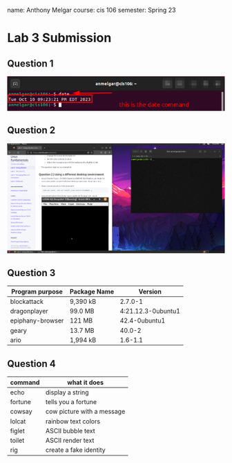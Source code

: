 name: Anthony Melgar
course: cis 106
semester: Spring 23

# Lab 3 Submission

## Question 1 
![q1.1](q1.1.png)

## Question 2 
![q2.1](q2.1.png)

## Question 3 

| Program purpose  | Package Name | Version            |
| ---------------- | ------------ | ------------------ |
| blockattack      | 9,390 kB     | 2.7.0-1            |
| dragonplayer     | 99.0 MB      | 4:21.12.3-0ubuntu1 |
| epiphany-browser | 121 MB       | 42.4-0ubuntu1      |
| geary            | 13.7 MB      | 40.0-2             |
| ario             | 1,994 kB     | 1.6-1.1            |

## Question 4

| command | what it does               |
| ------- | -------------------------- |
| echo    | display a string           |
| fortune | tells you a fortune        |
| cowsay  | cow picture with a message |
| lolcat  | rainbow text colors        |
| figlet  | ASCII bubble text          |
| toilet  | ASCII render text          |
| rig     | create a fake identity     |